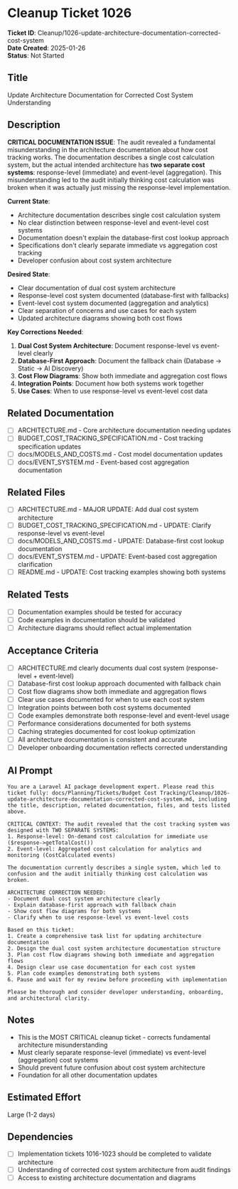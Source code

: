 # Cleanup Ticket 1026

**Ticket ID**: Cleanup/1026-update-architecture-documentation-corrected-cost-system  
**Date Created**: 2025-01-26  
**Status**: Not Started  

## Title
Update Architecture Documentation for Corrected Cost System Understanding

## Description
**CRITICAL DOCUMENTATION ISSUE**: The audit revealed a fundamental misunderstanding in the architecture documentation about how cost tracking works. The documentation describes a single cost calculation system, but the actual intended architecture has **two separate cost systems**: response-level (immediate) and event-level (aggregation). This misunderstanding led to the audit initially thinking cost calculation was broken when it was actually just missing the response-level implementation.

**Current State**:
- Architecture documentation describes single cost calculation system
- No clear distinction between response-level and event-level cost systems
- Documentation doesn't explain the database-first cost lookup approach
- Specifications don't clearly separate immediate vs aggregation cost tracking
- Developer confusion about cost system architecture

**Desired State**:
- Clear documentation of dual cost system architecture
- Response-level cost system documented (database-first with fallbacks)
- Event-level cost system documented (aggregation and analytics)
- Clear separation of concerns and use cases for each system
- Updated architecture diagrams showing both cost flows

**Key Corrections Needed**:
1. **Dual Cost System Architecture**: Document response-level vs event-level clearly
2. **Database-First Approach**: Document the fallback chain (Database → Static → AI Discovery)
3. **Cost Flow Diagrams**: Show both immediate and aggregation cost flows
4. **Integration Points**: Document how both systems work together
5. **Use Cases**: When to use response-level vs event-level cost data

## Related Documentation
- [ ] ARCHITECTURE.md - Core architecture documentation needing updates
- [ ] BUDGET_COST_TRACKING_SPECIFICATION.md - Cost tracking specification updates
- [ ] docs/MODELS_AND_COSTS.md - Cost model documentation updates
- [ ] docs/EVENT_SYSTEM.md - Event-based cost aggregation documentation

## Related Files
- [ ] ARCHITECTURE.md - MAJOR UPDATE: Add dual cost system architecture
- [ ] BUDGET_COST_TRACKING_SPECIFICATION.md - UPDATE: Clarify response-level vs event-level
- [ ] docs/MODELS_AND_COSTS.md - UPDATE: Database-first cost lookup documentation
- [ ] docs/EVENT_SYSTEM.md - UPDATE: Event-based cost aggregation clarification
- [ ] README.md - UPDATE: Cost tracking examples showing both systems

## Related Tests
- [ ] Documentation examples should be tested for accuracy
- [ ] Code examples in documentation should be validated
- [ ] Architecture diagrams should reflect actual implementation

## Acceptance Criteria
- [ ] ARCHITECTURE.md clearly documents dual cost system (response-level + event-level)
- [ ] Database-first cost lookup approach documented with fallback chain
- [ ] Cost flow diagrams show both immediate and aggregation flows
- [ ] Clear use cases documented for when to use each cost system
- [ ] Integration points between both cost systems documented
- [ ] Code examples demonstrate both response-level and event-level usage
- [ ] Performance considerations documented for both systems
- [ ] Caching strategies documented for cost lookup optimization
- [ ] All architecture documentation is consistent and accurate
- [ ] Developer onboarding documentation reflects corrected understanding

## AI Prompt
```
You are a Laravel AI package development expert. Please read this ticket fully: docs/Planning/Tickets/Budget Cost Tracking/Cleanup/1026-update-architecture-documentation-corrected-cost-system.md, including the title, description, related documentation, files, and tests listed above.

CRITICAL CONTEXT: The audit revealed that the cost tracking system was designed with TWO SEPARATE SYSTEMS:
1. Response-level: On-demand cost calculation for immediate use ($response->getTotalCost())
2. Event-level: Aggregated cost calculation for analytics and monitoring (CostCalculated events)

The documentation currently describes a single system, which led to confusion and the audit initially thinking cost calculation was broken.

ARCHITECTURE CORRECTION NEEDED:
- Document dual cost system architecture clearly
- Explain database-first approach with fallback chain
- Show cost flow diagrams for both systems
- Clarify when to use response-level vs event-level costs

Based on this ticket:
1. Create a comprehensive task list for updating architecture documentation
2. Design the dual cost system architecture documentation structure
3. Plan cost flow diagrams showing both immediate and aggregation flows
4. Design clear use case documentation for each cost system
5. Plan code examples demonstrating both systems
6. Pause and wait for my review before proceeding with implementation

Please be thorough and consider developer understanding, onboarding, and architectural clarity.
```

## Notes
- This is the MOST CRITICAL cleanup ticket - corrects fundamental architecture misunderstanding
- Must clearly separate response-level (immediate) vs event-level (aggregation) cost systems
- Should prevent future confusion about cost system architecture
- Foundation for all other documentation updates

## Estimated Effort
Large (1-2 days)

## Dependencies
- [ ] Implementation tickets 1016-1023 should be completed to validate architecture
- [ ] Understanding of corrected cost system architecture from audit findings
- [ ] Access to existing architecture documentation and diagrams
